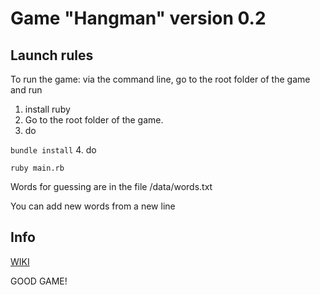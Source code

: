 # Game "Hangman" version 0.2

## Launch rules
To run the game: via the command line, go to the root folder of the game and run 

1. install ruby
2. Go to the root folder of the game.
3. do 

```bundle install```
4. do 

```ruby main.rb```

Words for guessing are in the file /data/words.txt

You can add new words from a new line

## Info 
[WIKI](https://ru.wikipedia.org/wiki/%D0%92%D0%B8%D1%81%D0%B5%D0%BB%D0%B8%D1%86%D0%B0)


GOOD GAME!
